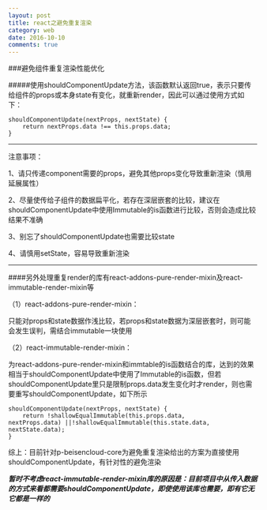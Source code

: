 ```yaml
---
layout: post
title: react之避免重复渲染
category: web
date: 2016-10-10
comments: true
---
```


###避免组件重复渲染性能优化

#####使用shouldComponentUpdate方法，该函数默认返回true，表示只要传给组件的props或本身state有变化，就重新render，因此可以通过使用方式如下：
```
shouldComponentUpdate(nextProps, nextState) { 
    return nextProps.data !== this.props.data; 
}
```
***
注意事项：

1、请只传递component需要的props，避免其他props变化导致重新渲染（慎用延展属性）

2、尽量使传给子组件的数据扁平化，若存在深层嵌套的比较，建议在shouldComponentUpdate中使用Immutable的is函数进行比较，否则会造成比较结果不准确

3、别忘了shouldComponentUpdate也需要比较state

4、请慎用setState，容易导致重新渲染
***

####另外处理重复render的库有react-addons-pure-render-mixin及react-immutable-render-mixin等

（1）react-addons-pure-render-mixin：

只能对props和state数据作浅比较，若props和state数据为深层嵌套时，则可能会发生误判，需结合immutable一块使用

（2）react-immutable-render-mixin：

为react-addons-pure-render-mixin和immtable的is函数结合的库，达到的效果相当于shouldComponentUpdate中使用了Immutable的is函数，但若shouldComponentUpdate里只是限制props.data发生变化时才render，则也需要重写shouldComponentUpdate，如下所示

```
shouldComponentUpdate(nextProps, nextState) {
    return !shallowEqualImmutable(this.props.data,                 nextProps.data) ||!shallowEqualImmutable(this.state.data, nextState.data); 
}
```

综上：目前针对p-beisencloud-core为避免重复渲染给出的方案为直接使用shouldComponentUpdate，有针对性的避免渲染

***暂时不考虑react-immutable-render-mixin库的原因是：目前项目中从传入数据的方式来看都需要shouldComponentUpdate，即使使用该库也需要，即有它无它都是一样的***


